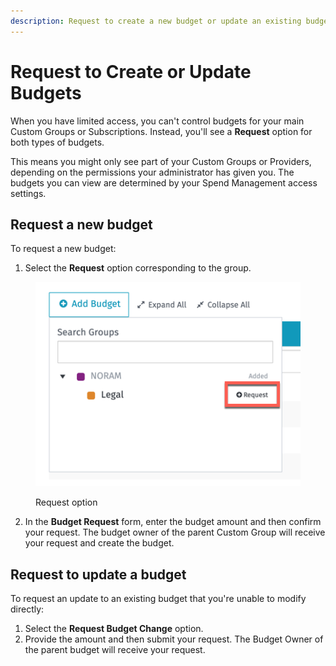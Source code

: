 ```yaml
---
description: Request to create a new budget or update an existing budget.
---
```


# Request to Create or Update Budgets

When you have limited access, you can't control budgets for your main Custom Groups or Subscriptions. Instead, you'll see a **Request** option for both types of budgets.&#x20;

This means you might only see part of your Custom Groups or Providers, depending on the permissions your administrator has given you. The budgets you can view are determined by your Spend Management access settings.

## Request a new budget

To request a new budget:

1. Select the **Request** option corresponding to the group.

<figure><img src="../../../.gitbook/assets/image (674).png" alt=""><figcaption><p>Request option</p></figcaption></figure>

2. In the **Budget Request** form, enter the budget amount and then confirm your request. The budget owner of the parent Custom Group will receive your request and create the budget.

## Request to update a budget <a href="#requesting-budget-change" id="requesting-budget-change"></a>

To request an update to an existing budget that you're unable to modify directly:

1. Select the **Request Budget Change** option.
2. Provide the amount and then submit your request. The Budget Owner of the parent budget will receive your request.
